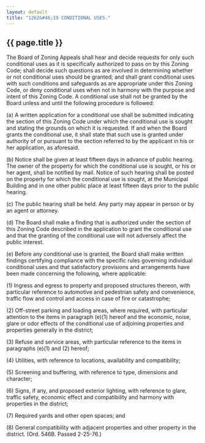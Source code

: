```yaml
---
layout: default 
title: "1262&#46;19 CONDITIONAL USES."
---
```


{{ page.title }}
----------------

The Board of Zoning Appeals shall hear and decide requests for only such
conditional uses as it is specifically authorized to pass on by this
Zoning Code; shall decide such questions as are involved in determining
whether or not conditional uses should be granted; and shall grant
conditional uses with such conditions and safeguards as are appropriate
under this Zoning Code, or deny conditional uses when not in harmony
with the purpose and intent of this Zoning Code. A conditional use shall
not be granted by the Board unless and until the following procedure is
followed:

​(a) A written application for a conditional use shall be submitted
indicating the section of this Zoning Code under which the conditional
use is sought and stating the grounds on which it is requested. If and
when the Board grants the conditional use, it shall state that such use
is granted under authority of or pursuant to the section referred to by
the applicant in his or her application, as aforesaid.

​(b) Notice shall be given at least fifteen days in advance of public
hearing. The owner of the property for which the conditional use is
sought, or his or her agent, shall be notified by mail. Notice of such
hearing shall be posted on the property for which the conditional use is
sought, at the Municipal Building and in one other public place at least
fifteen days prior to the public hearing.

​(c) The public hearing shall be held. Any party may appear in person or
by an agent or attorney.

​(d) The Board shall make a finding that is authorized under the section
of this Zoning Code described in the application to grant the
conditional use and that the granting of the conditional use will not
adversely affect the public interest.

​(e) Before any conditional use is granted, the Board shall make written
findings certifying compliance with the specific rules governing
individual conditional uses and that satisfactory provisions and
arrangements have been made concerning the following, where applicable:

​(1) Ingress and egress to property and proposed structures thereon,
with particular reference to automotive and pedestrian safety and
convenience, traffic flow and control and access in case of fire or
catastrophe;

​(2) Off-street parking and loading areas, where required, with
particular attention to the items in paragraph (e)(1) hereof and the
economic, noise, glare or odor effects of the conditional use of
adjoining properties and properties generally in the district;

​(3) Refuse and service areas, with particular reference to the items in
paragraphs (e)(1) and (2) hereof;

​(4) Utilities, with reference to locations, availability and
compatibility;

​(5) Screening and buffering, with reference to type, dimensions and
character;

​(6) Signs, if any, and proposed exterior lighting, with reference to
glare, traffic safety, economic effect and compatibility and harmony
with properties in the district;

​(7) Required yards and other open spaces; and

​(8) General compatibility with adjacent properties and other property
in the district. (Ord. 546B. Passed 2-25-76.)
